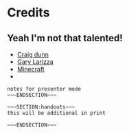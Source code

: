 <!SLIDE>
# Credits #
## Yeah I'm not that talented! ##

* [Craig dunn](https://puppetlabs.com/presentations/designing-puppet-rolesprofiles-pattern)
* [Gary Larizza](https://puppetlabs.com/blog/git-workflows-puppet-and-r10k)
* [Minecraft](http://www.pixelpapercraft.com/print/minecraft-block)
* 




~~~SECTION:notes~~~
notes for presenter mode
~~~ENDSECTION~~~

~~~SECTION:handouts~~~
this will be additional in print

~~~ENDSECTION~~~

